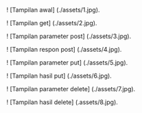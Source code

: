 ! [Tampilan awal] (./assets/1.jpg).

! [Tampilan get] (./assets/2.jpg).

! [Tampilan parameter post] (./assets/3.jpg).

! [Tampilan respon post] (./assets/4.jpg).

! [Tampilan parameter put] (./assets/5.jpg).

! [Tampilan hasil put] (./assets/6.jpg).

! [Tampilan parameter delete] (./assets/7.jpg).

! [Tampilan hasil delete] (.assets/8.jpg).

